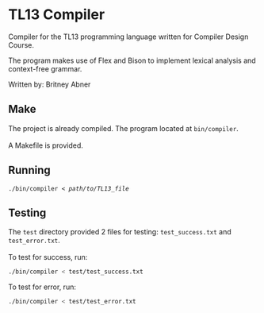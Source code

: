 # TL13 Compiler
Compiler for the TL13 programming language written for Compiler Design Course.

The program makes use of Flex and Bison to implement lexical analysis and 
context-free grammar.

Written by: Britney Abner

## Make
The project is already compiled. The program located at ```bin/compiler```.  
<br/>
A Makefile is provided.

## Running
<pre><code>./bin/compiler < <i>path/to/TL13_file</i></code></pre>

## Testing
The ```test``` directory provided 2 files for testing: ```test_success.txt```
and ```test_error.txt```.  
<br/>
To test for success, run:  
``` bash
./bin/compiler < test/test_success.txt
```
To test for error, run:  
``` bash
./bin/compiler < test/test_error.txt
```
